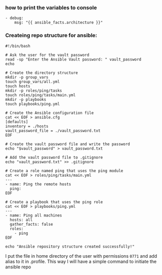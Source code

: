 ### how to print the variables to console 

```
- debug:
    msg: "{{ ansible_facts.architecture }}"
```

### Createing repo structure for ansible: 

```
#!/bin/bash

# Ask the user for the vault password
read -sp "Enter the Ansible Vault password: " vault_password
echo

# Create the directory structure
mkdir -p group_vars
touch group_vars/all.yml
touch hosts
mkdir -p roles/ping/tasks
touch roles/ping/tasks/main.yml
mkdir -p playbooks
touch playbooks/ping.yml

# Create the Ansible configuration file
cat << EOF > ansible.cfg
[defaults]
inventory = ./hosts
vault_password_file = ./vault_password.txt
EOF

# Create the vault password file and write the password
echo "$vault_password" > vault_password.txt

# Add the vault password file to .gitignore
echo "vault_password.txt" >> .gitignore

# Create a role named ping that uses the ping module
cat << EOF > roles/ping/tasks/main.yml
---
- name: Ping the remote hosts
  ping:
EOF

# Create a playbook that uses the ping role
cat << EOF > playbooks/ping.yml
---
- name: Ping all machines
  hosts: all
  gather_facts: false
  roles:
    - ping
EOF

echo "Ansible repository structure created successfully!"
```

I put the file in home directory of the user with permissions `0771` and add alias to it in .profile.
This way I will have a simple command to initiate the ansible repo
